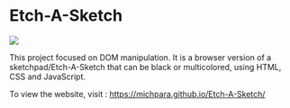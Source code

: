 # **Etch-A-Sketch**

![](etch-a-sketch.gif)

This project focused on DOM manipulation. It is a browser version of a sketchpad/Etch-A-Sketch that can be black or multicolored, using HTML, CSS and JavaScript.

To view the website, visit : https://michpara.github.io/Etch-A-Sketch/